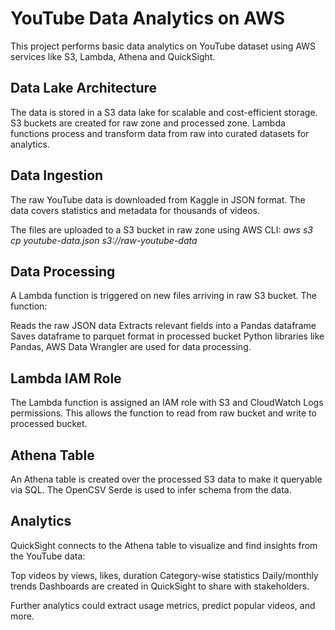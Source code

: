 <h1> YouTube Data Analytics on AWS </h1>

This project performs basic data analytics on YouTube dataset using AWS services like S3, Lambda, Athena and QuickSight.

<h2> Data Lake Architecture </h2>

The data is stored in a S3 data lake for scalable and cost-efficient storage. S3 buckets are created for raw zone and processed zone. Lambda functions process and transform data from raw into curated datasets for analytics.

<h2>  Data Ingestion </h2>

The raw YouTube data is downloaded from Kaggle in JSON format. The data covers statistics and metadata for thousands of videos.

The files are uploaded to a S3 bucket in raw zone using AWS CLI: <i> aws s3 cp youtube-data.json s3://raw-youtube-data </i>

<h2> Data Processing </h2>

A Lambda function is triggered on new files arriving in raw S3 bucket. The function:

Reads the raw JSON data
Extracts relevant fields into a Pandas dataframe
Saves dataframe to parquet format in processed bucket
Python libraries like Pandas, AWS Data Wrangler are used for data processing.

<h2> Lambda IAM Role </h2>

The Lambda function is assigned an IAM role with S3 and CloudWatch Logs permissions. This allows the function to read from raw bucket and write to processed bucket.

<h2>Athena Table</h2>

An Athena table is created over the processed S3 data to make it queryable via SQL. The OpenCSV Serde is used to infer schema from the data.

<h2>Analytics</h2>

QuickSight connects to the Athena table to visualize and find insights from the YouTube data:

Top videos by views, likes, duration
Category-wise statistics
Daily/monthly trends
Dashboards are created in QuickSight to share with stakeholders.

Further analytics could extract usage metrics, predict popular videos, and more.
